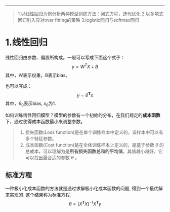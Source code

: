 ***
>1.以线性回归为例分析两种模型训练方法：闭式方程，迭代优化
>2.以多项式回归引入应对over fitting的策略
>3.logistic回归与softmax回归

# 1.线性回归

线性回归由参数、偏置所构成。一般可以写成下面这个式子：
$$
y = W^{T}X+B
$$
其中，W表示权重，B表示bias。

也可以写成：
$$
y = \theta ^{\mathbf{T}}x
$$
其中，$\theta_{0}$表示bias, $x_0$为1.

如何训练线性回归模型？模型的参数有一个初始的分布，在我们规定的**成本函数**下，通过使得成本函数最小来调整参数。

>1. 损失函数(Loss function)是在单个训练样本中定义的，该样本中可以有多个特征参数。
>2. 成本函数(Cost function)是在全体训练样本上定义的，是基于参数 $\theta$ 的总成本，可以理解为是**所有损失函数总和的平均值**，其值越小越好，它可以找出最合适的参数 $\theta$  。

## 标准方程

一种极小化成本函数的方法就是通过求解极小化成本函数的问题, 得到一个最优解来实现的. 这个结果称为标准方程.
$$
\theta = (X^{\mathbf{T}}X)^{-1}X^{\mathbf{T}}y
$$

